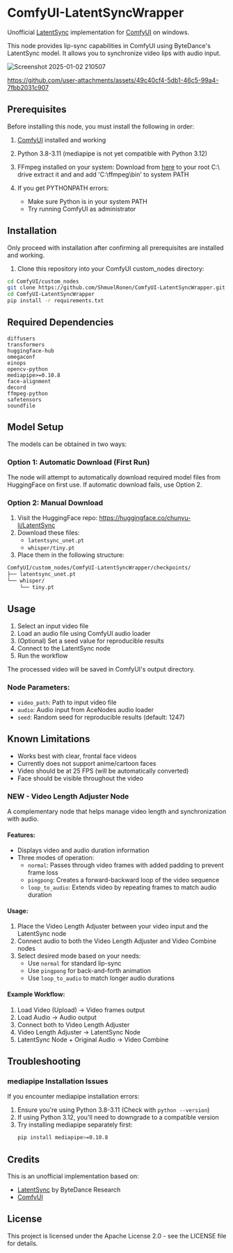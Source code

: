 # ComfyUI-LatentSyncWrapper

Unofficial [LatentSync](https://github.com/bytedance/LatentSync) implementation for [ComfyUI](https://github.com/comfyanonymous/ComfyUI) on windows.

This node provides lip-sync capabilities in ComfyUI using ByteDance's LatentSync model. It allows you to synchronize video lips with audio input.

![Screenshot 2025-01-02 210507](https://github.com/user-attachments/assets/df4c83a9-d170-4eb2-b406-38fb7a93c6aa)


https://github.com/user-attachments/assets/49c40cf4-5db1-46c5-99a4-7fbb2031c907


## Prerequisites

Before installing this node, you must install the following in order:

1. [ComfyUI](https://github.com/comfyanonymous/ComfyUI) installed and working
2. Python 3.8-3.11 (mediapipe is not yet compatible with Python 3.12)
3. FFmpeg installed on your system:
Download from [here](https://github.com/BtbN/FFmpeg-Builds/releases/download/latest/ffmpeg-master-latest-win64-gpl.zip) to your root C:\ drive extract it and and add 'C:\ffmpeg\bin' to system PATH

2. If you get PYTHONPATH errors:
   - Make sure Python is in your system PATH
   - Try running ComfyUI as administrator
     
## Installation

Only proceed with installation after confirming all prerequisites are installed and working.

1. Clone this repository into your ComfyUI custom_nodes directory:
```bash
cd ComfyUI/custom_nodes
git clone https://github.com/ShmuelRonen/ComfyUI-LatentSyncWrapper.git
cd ComfyUI-LatentSyncWrapper
pip install -r requirements.txt
```

## Required Dependencies
```
diffusers
transformers
huggingface-hub
omegaconf
einops
opencv-python
mediapipe>=0.10.8
face-alignment
decord
ffmpeg-python
safetensors
soundfile
```
## Model Setup

The models can be obtained in two ways:

### Option 1: Automatic Download (First Run)
The node will attempt to automatically download required model files from HuggingFace on first use.
If automatic download fails, use Option 2.

### Option 2: Manual Download
1. Visit the HuggingFace repo: https://huggingface.co/chunyu-li/LatentSync
2. Download these files:
   - `latentsync_unet.pt`
   - `whisper/tiny.pt`
3. Place them in the following structure:
```bash
ComfyUI/custom_nodes/ComfyUI-LatentSyncWrapper/checkpoints/
├── latentsync_unet.pt
└── whisper/
    └── tiny.pt
```
## Usage

1. Select an input video file
2. Load an audio file using ComfyUI audio loader
3. (Optional) Set a seed value for reproducible results
4. Connect to the LatentSync node
5. Run the workflow

The processed video will be saved in ComfyUI's output directory.

### Node Parameters:
- `video_path`: Path to input video file
- `audio`: Audio input from AceNodes audio loader
- `seed`: Random seed for reproducible results (default: 1247)


## Known Limitations

- Works best with clear, frontal face videos
- Currently does not support anime/cartoon faces
- Video should be at 25 FPS (will be automatically converted)
- Face should be visible throughout the video

### NEW - Video Length Adjuster Node
A complementary node that helps manage video length and synchronization with audio.

#### Features:
- Displays video and audio duration information
- Three modes of operation:
  - `normal`: Passes through video frames with added padding to prevent frame loss
  - `pingpong`: Creates a forward-backward loop of the video sequence
  - `loop_to_audio`: Extends video by repeating frames to match audio duration

#### Usage:
1. Place the Video Length Adjuster between your video input and the LatentSync node
2. Connect audio to both the Video Length Adjuster and Video Combine nodes
3. Select desired mode based on your needs:
   - Use `normal` for standard lip-sync
   - Use `pingpong` for back-and-forth animation
   - Use `loop_to_audio` to match longer audio durations

#### Example Workflow:
1. Load Video (Upload) → Video frames output
2. Load Audio → Audio output
3. Connect both to Video Length Adjuster
4. Video Length Adjuster → LatentSync Node
5. LatentSync Node + Original Audio → Video Combine

## Troubleshooting

### mediapipe Installation Issues
If you encounter mediapipe installation errors:
1. Ensure you're using Python 3.8-3.11 (Check with `python --version`)
2. If using Python 3.12, you'll need to downgrade to a compatible version
3. Try installing mediapipe separately first:
   ```bash
   pip install mediapipe>=0.10.8

## Credits

This is an unofficial implementation based on:
- [LatentSync](https://github.com/bytedance/LatentSync) by ByteDance Research
- [ComfyUI](https://github.com/comfyanonymous/ComfyUI)

## License

This project is licensed under the Apache License 2.0 - see the LICENSE file for details.
